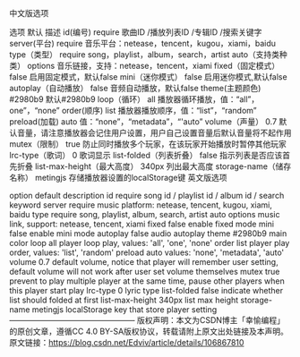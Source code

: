 中文版选项

选项	默认	描述
id(编号)	require	歌曲ID /播放列表ID /专辑ID /搜索关键字
server(平台)	require	音乐平台：netease，tencent，kugou，xiami，baidu
type（类型）	require	song，playlist，album，search，artist
auto（支持类种 类）	options	音乐链接，支持：netease，tencent，xiami
fixed（固定模式）	false	启用固定模式，默认false
mini（迷你模式）	false	启用迷你模式,默认false
autoplay（自动播放）	false	音频自动播放，默认false
theme(主题颜色)	#2980b9	默认#2980b9
loop（循环）	all	播放器循环播放，值：“all”，one”，“none”
order(顺序)	list	播放器播放顺序，值：“list”，“random”
preload(加载)	auto	值：“none”，“metadata”，“'auto”
volume（声量）	0.7	默认音量，请注意播放器会记住用户设置，用户自己设置音量后默认音量将不起作用
mutex（限制）	true	防止同时播放多个玩家，在该玩家开始播放时暂停其他玩家
lrc-type（歌词）	0	歌词显示
list-folded（列表折叠）	false	指示列表是否应该首先折叠
list-max-height（最大高度）	340px	列出最大高度
storage-name（储存名称）	metingjs	存储播放器设置的localStorage键
英文版选项

option	default	description
id	require	song id / playlist id / album id / search keyword
server	require	music platform: netease, tencent, kugou, xiami, baidu
type	require	song, playlist, album, search, artist
auto	options	music link, support: netease, tencent, xiami
fixed	false	enable fixed mode
mini	false	enable mini mode
autoplay	false	audio autoplay
theme	#2980b9	main color
loop	all	player loop play, values: 'all', 'one', 'none'
order	list	player play order, values: 'list', 'random'
preload	auto	values: 'none', 'metadata', 'auto'
volume	0.7	default volume, notice that player will remember user setting, default volume will not work after user set volume themselves
mutex	true	prevent to play multiple player at the same time, pause other players when this player start play
lrc-type	0	lyric type
list-folded	false	indicate whether list should folded at first
list-max-height	340px	list max height
storage-name	metingjs	localStorage key that store player setting
————————————————
版权声明：本文为CSDN博主「幸愉编程」的原创文章，遵循CC 4.0 BY-SA版权协议，转载请附上原文出处链接及本声明。
原文链接：https://blog.csdn.net/Edviv/article/details/106867810